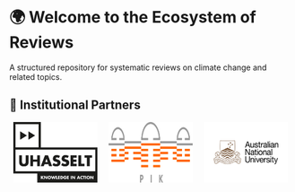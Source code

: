 # 🌍 Welcome to the Ecosystem of Reviews  

A structured repository for systematic reviews on climate change and related topics.

## 🌟 Institutional Partners  

<div style="display: flex; justify-content: center; gap: 20px;">
  <img src="/assets/images/uhasselt.png" alt="Hasselt University" width="150">
  <img src="/assets/images/pik.png" alt="Potsdam Institute for Climate Impact Research (PIK)" width="150">
  <img src="/assets/images/AUN.png" alt="Australian National University (ANU)" width="150">
</div>
